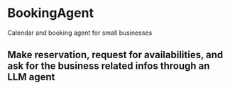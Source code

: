 # BookingAgent
Calendar and booking agent for small businesses

## Make reservation, request for availabilities, and ask for the business related infos through an LLM agent
